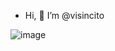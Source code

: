 - Hi, 👋 I’m @visincito

![image](https://user-images.githubusercontent.com/59263516/221670984-faa7f878-583b-47df-991a-2ab0a70959bd.png)


